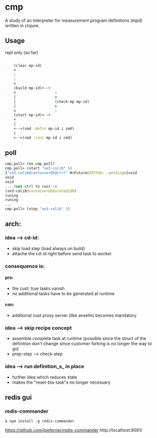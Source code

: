 # cmp

A study of an interpreter for measurement program definitions (mpd) written in clojure.

## Usage

repl only (so far)

```clojure

    (clear mp-id)
    +
    :
    :
    v
    (build mp-id)+--+
    +                  :
    |                  v
    |                  (check-mp mp-id)
    |                  +
    v                  :
    (start mp-id)<--+
    +
    |
    +-->(cmd :defin mp-id i cmd)
    |
    +-->(cmd :cont mp-id i cmd)
```


## poll

```clojure
cmp.poll> (ns cmp.poll)
cmp.poll> (start "se3-calib" 5)
{"se3-calib@container@5@ctrl" #<Future@58754b: :pending>}void
void
void
... (set ctrl to run)-->
(se3-calib@container@5@state@1@0)
runing
runing
...
cmp.poll> (stop "se3-calib" 5)
```

## arch:
### idea --> cd-id:

- skip load step (load always on build)
- attache the cd-id right before send task to worker

### consequence is:

#### pro:
- the cust: true tasks vanish
- no additional tasks have to be generated at runtime

#### con:
- additional cust proxy server (like anselm) becomes mandatory

### idea --> skip recipe concept

- assemble complete task at runtime (possible since the
struct of the definition don't change since
customer forking is no longer the way to go) 
- prep-step --> check-step

### idea --> run definition_s_ in place

- further idea which reduces state
- makes the "reset-bla-task"s no longer necessary 

## redis gui
### redis-commander

```shell
$ npm install -g redis-commander
```

https://github.com/joeferner/redis-commander
http://localhost:8081/
